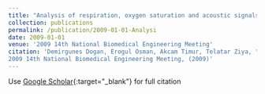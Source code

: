 ```yaml
---
title: "Analysis of respiration, oxygen saturation and acoustic signals of snoring patients"
collection: publications
permalink: /publication/2009-01-01-Analysi
date: 2009-01-01
venue: '2009 14th National Biomedical Engineering Meeting'
citation: 'Demirgunes Dogan, Erogul Osman, Akcam Timur, Telatar Ziya, "Analysis of respiration, oxygen saturation and acoustic signals of snoring patients"
2009 14th National Biomedical Engineering Meeting, (2009)'
---
```

Use [Google Scholar](https://scholar.google.com/scholar?q=Analysis+of+respiration,+oxygen+saturation+and+acoustic+signals+of+snoring+patients){:target="_blank"} for full citation